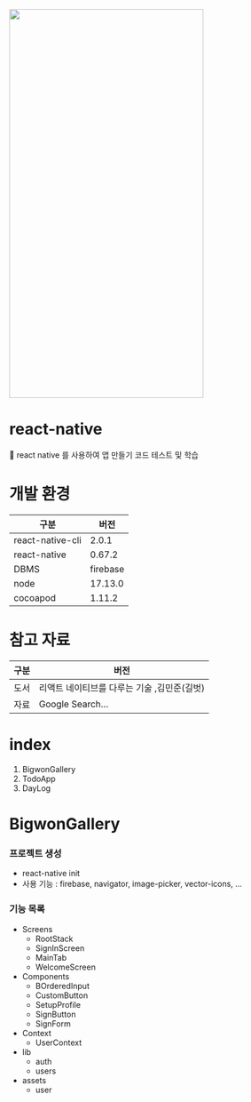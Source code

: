 <img src="https://user-images.githubusercontent.com/24502604/155870209-b5a386bf-0e82-40ed-9f84-f492efaaf751.gif" width="350" height="700" />

# react-native
 💫 react native 를 사용하여 앱 만들기 코드 테스트 및 학습


# 개발 환경

|구분|버전|
|---|---|
|react-native-cli|2.0.1|
|react-native|0.67.2|
|DBMS|firebase|
|node|17.13.0|
|cocoapod|1.11.2|

# 참고 자료
| 구분 | 버전 |
|---|---|
|도서|리액트 네이티브를 다루는 기술 ,김민준(길벗)|
|자료|Google Search…|

# index
1. BigwonGallery
2. TodoApp
3. DayLog

# BigwonGallery
### 프로젝트 생성
* react-native init
* 사용 기능 : firebase, navigator, image-picker, vector-icons, …

### 기능 목록
* Screens
	* RootStack
	* SignInScreen
	* MainTab
	* WelcomeScreen
* Components
	* BOrderedInput
	* CustomButton
	* SetupProfile
	* SignButton
	* SignForm
* Context
	* UserContext
* lib
	* auth
	* users
* assets
	* user
